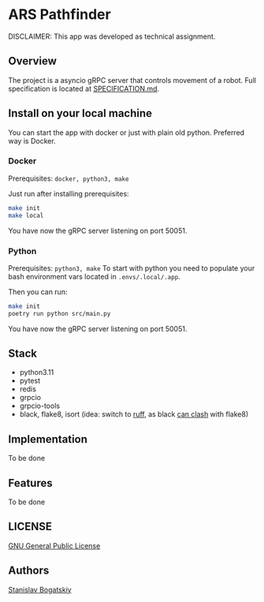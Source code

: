 # ARS Pathfinder

DISCLAIMER: This app was developed as technical assignment.

## Overview

The project is a asyncio gRPC server that controls movement of a robot.
Full specification is located at [SPECIFICATION.md](./SPECIFICATION.md).

## Install on your local machine

You can start the app with docker or just with plain old python. Preferred way is Docker.

### Docker

Prerequisites: `docker, python3, make`

Just run after installing prerequisites:

```bash
make init
make local
```

You have now the gRPC server listening on port 50051.

### Python

Prerequisites: `python3, make`
To start with python you need to populate your bash environment vars located in
`.envs/.local/.app`.

Then you can run:

```bash
make init
poetry run python src/main.py
```

You have now the gRPC server listening on port 50051.

## Stack

-   python3.11
-   pytest
-   redis
-   grpcio
-   grpcio-tools
-   black, flake8, isort (idea: switch to [ruff](), as black [can clash](https://black.readthedocs.io/en/stable/guides/using_black_with_other_tools.html#flake8) with flake8)

## Implementation

To be done

## Features

To be done

## LICENSE

[GNU General Public License](./LICENSE)

## Authors

[Stanislav Bogatskiy](https://github.com/sbkubric)
